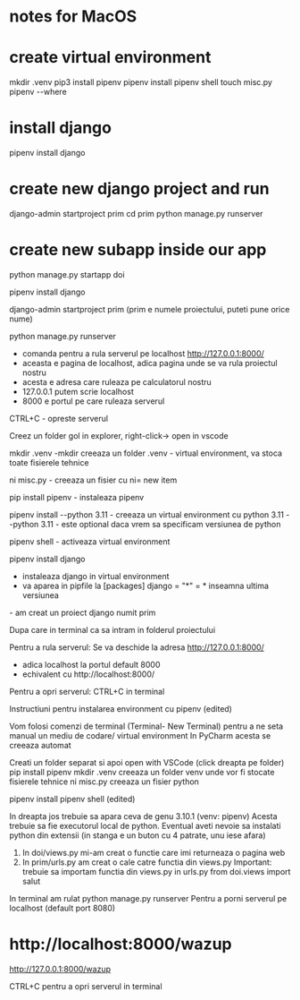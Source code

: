 # notes for MacOS

# create virtual environment
mkdir .venv
pip3 install pipenv
pipenv install
pipenv shell
touch misc.py
pipenv --where

# install django
pipenv install django

# create new django project and run
django-admin startproject prim
cd prim
python manage.py runserver

# create new subapp inside our app
python manage.py startapp doi


pipenv install django

django-admin startproject prim 
(prim e numele proiectului, puteti pune orice nume)

python manage.py runserver
- comanda pentru a rula serverul pe localhost
http://127.0.0.1:8000/
- aceasta e pagina de localhost, adica pagina unde se va rula proiectul nostru
- acesta e adresa care ruleaza pe calculatorul nostru 
- 127.0.0.1 putem scrie localhost
- 8000 e portul pe care ruleaza serverul

CTRL+C - opreste serverul

Creez un folder gol in explorer, right-click-> open in vscode

mkdir .venv
-mkdir creeaza un folder
.venv - virtual environment, va stoca toate fisierele tehnice

ni misc.py - creeaza un fisier cu ni= new item

pip install pipenv - instaleaza pipenv

pipenv install --python 3.11 - creeaza un virtual environment cu python 3.11
--python 3.11 - este optional daca vrem sa specificam versiunea de python

pipenv shell - activeaza virtual environment

pipenv install django
- instaleaza django in virtual environment
- va aparea in pipfile la [packages]
django = "*" = * inseamna ultima versiunea

<django-admin startproject prim>
- am creat un proiect django numit prim

Dupa care in terminal <cd prim> ca sa intram in folderul proiectului

Pentru a rula serverul:
<python manage.py runserver>
Se va deschide la adresa http://127.0.0.1:8000/
- adica localhost la portul default 8000
- echivalent cu http://localhost:8000/

Pentru a opri serverul:
CTRL+C in terminal

Instructiuni pentru instalarea environment cu pipenv (edited) 

Vom folosi comenzi de terminal (Terminal- New Terminal) pentru a ne seta manual un mediu de codare/ virtual environment
In PyCharm acesta se creeaza automat 

Creati un folder separat si apoi open with VSCode (click dreapta pe folder)
pip install pipenv
mkdir .venv creeaza un folder venv unde vor fi stocate fisierele tehnice
ni misc.py creeaza un fisier python 

pipenv install
pipenv shell (edited) 

In dreapta jos trebuie sa apara ceva de genu 3.10.1 (venv: pipenv) 
Acesta trebuie sa fie executorul local de python.
Eventual aveti nevoie sa instalati python din extensii (in stanga e un buton cu 4 patrate, unu iese afara)

1. In doi/views.py mi-am creat o functie care imi 
returneaza o pagina web
2. In prim/urls.py am creat o cale catre functia din views.py
Important: trebuie sa importam functia din views.py in urls.py
from doi.views import salut

In terminal am rulat 
python manage.py runserver
Pentru a porni serverul pe localhost (default port 8080)

http://localhost:8000/wazup
==
http://127.0.0.1:8000/wazup

CTRL+C pentru a opri serverul in terminal